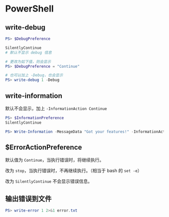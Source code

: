 # PowerShell

## write-debug

```powershell
PS> $DebugPreference

SilentlyContinue
# 默认不显示 debug 信息

# 更改为如下值，则会显示
PS> $DebugPreference = "Continue"

# 也可以加上 -Debug，也会显示
PS> write-debug 1 -Debug
```

## write-information

默认不会显示，加上 `-InformationAction Continue`

```powershell
PS> $InformationPreference
SilentlyContinue

PS> Write-Information -MessageData "Got your features!" -InformationAction Continue
```

## $ErrorActionPreference

默认值为 `Continue`，当执行错误时，将继续执行。

改为 `stop`，当执行错误时，不再继续执行。（相当于 bash 的 `set -e`）

改为 `SilentlyContinue` 不会显示错误信息。

## 输出错误到文件

```powershell
PS> write-error 1 2>&1 error.txt
```
